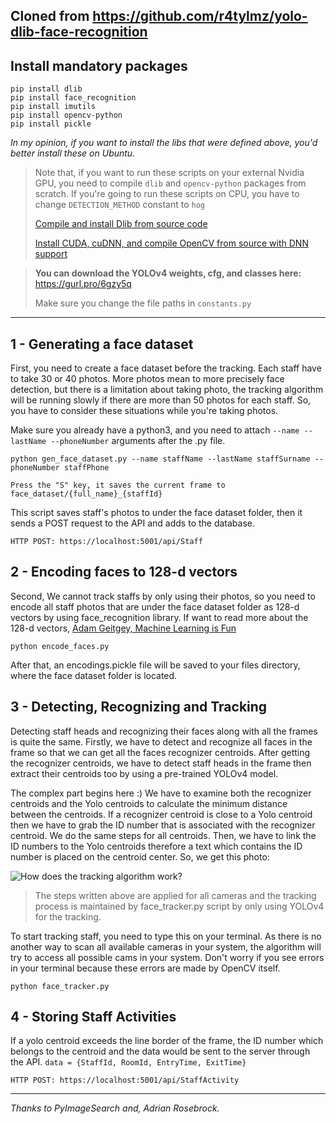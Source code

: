## Cloned from https://github.com/r4tylmz/yolo-dlib-face-recognition

## Install mandatory packages
``` 
pip install dlib
pip install face_recognition
pip install imutils
pip install opencv-python
pip install pickle
```
_In my opinion, if you want to install the libs that were defined above, you'd better install these on Ubuntu._
> Note that, if you want to run these scripts on your external Nvidia GPU, you need to compile `dlib` and `opencv-python` packages from scratch. If you're going to run these scripts on CPU, you have to change `DETECTION_METHOD` constant to `hog`
> 
> [Compile and install Dlib from source code](https://learnopencv.com/install-dlib-on-ubuntu/)
> 
> [Install CUDA, cuDNN, and compile OpenCV from source with DNN support](https://ichi.pro/tr/cuda-destekli-opencv-dnn-ile-yolov4-52704766998916)


> **You can download the YOLOv4 weights, cfg, and classes here:** https://gurl.pro/6gzy5q
> 
> Make sure you change the file paths in `constants.py`


<hr>

## 1 - Generating a face dataset
First, you need to create a face dataset before the tracking. Each staff have to take 30 or 40 photos. More photos mean to more precisely face detection, but there is a limitation about taking photo, the tracking algorithm will be running slowly if there are more than 50 photos for each staff. So, you have to consider these situations while you're taking photos.

Make sure you already have a python3, and you need to attach `--name --lastName --phoneNumber` arguments after the .py file.

`python gen_face_dataset.py --name staffName --lastName staffSurname --phoneNumber staffPhone`

`Press the "S" key, it saves the current frame to face_dataset/{full_name}_{staffId}`

This script saves staff's photos to under the face dataset folder, then it sends a POST request to the API and adds to the database.

`HTTP POST: https://localhost:5001/api/Staff`

## 2 - Encoding faces to 128-d vectors
Second, We cannot track staffs by only using their photos, so you need to encode all staff photos that are under the face dataset folder as 128-d vectors by using face_recognition library. If want to read more about the 128-d vectors, [Adam Geitgey, Machine Learning is Fun](https://medium.com/@ageitgey/machine-learning-is-fun-part-4-modern-face-recognition-with-deep-learning-c3cffc121d78)

`python encode_faces.py`

 After that, an encodings.pickle file will be saved to your files directory, where the face dataset folder is located.


## 3 - Detecting, Recognizing and Tracking
Detecting staff heads and recognizing their faces along with all the frames is quite the same.
Firstly, we have to detect and recognize all faces in the frame so that we can get all the faces recognizer centroids. After getting the recognizer centroids, we have to detect staff heads in the frame then extract their centroids too by using a pre-trained YOLOv4 model.

The complex part begins here :) We have to examine both the recognizer centroids and the Yolo centroids to calculate the minimum distance between the centroids. If a recognizer centroid is close to a Yolo centroid then we have to grab the ID number that is associated with the recognizer centroid.
We do the same steps for all centroids. Then, we have to link the ID numbers to the Yolo centroids therefore a text which contains the ID number is placed on the centroid center. So, we get this photo:

![How does the tracking algorithm work?](FaceRecognizer/imgs/1.png)

> The steps written above are applied for all cameras and the tracking process is maintained by face_tracker.py script by only using YOLOv4 for the tracking.

To start tracking staff, you need to type this on your terminal. As there is no another way to scan all available cameras in your system, the algorithm will try to access all possible cams in your system. Don't worry if you see errors in your terminal because these errors are made by OpenCV itself. 

`python face_tracker.py`

## 4 - Storing Staff Activities
If a yolo centroid exceeds the line border of the frame, the ID number which belongs to the centroid and the data would be sent to the server through the API.
`data = {StaffId, RoomId, EntryTime, ExitTime}`

`HTTP POST: https://localhost:5001/api/StaffActivity`
<hr>

_Thanks to PyImageSearch and, Adrian Rosebrock._
